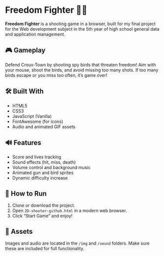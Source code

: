 # Freedom Fighter 🎯🦅

**Freedom Fighter** is a shooting game in a browser, built for my final project for the Web development subject in the 5th year of high school general data and application management.

## 🎮 Gameplay
Defend Croux-Town by shooting spy birds that threaten freedom! Aim with your mouse, shoot the birds, and avoid missing too many shots. If too many birds escape or you miss too often, it’s game over!

## 🛠 Built With
- HTML5
- CSS3
- JavaScript (Vanilla)
- FontAwesome (for icons)
- Audio and animated GIF assets

## 🔊 Features
- Score and lives tracking
- Sound effects (hit, miss, death)
- Volume control and background music
- Animated gun and bird sprites
- Dynamic difficulty increase

## 🚀 How to Run
1. Clone or download the project.
2. Open `2D-shooter-github.html` in a modern web browser.
3. Click “Start Game” and enjoy!

## 📁 Assets
Images and audio are located in the `/img` and `/sound` folders. Make sure these are included for full functionality.
